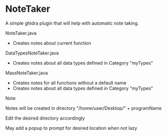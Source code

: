 # NoteTaker

A simple ghidra plugin that will help with automatic note taking.

NoteTaker.java
- Creates notes about current function

DataTypesNoteTaker.java
- Creates notes about all data types defined in Category "myTypes"

MassNoteTaker.java
- Creates notes for all functions without a default name
- Creates notes about all data types defined in Category "myTypes"

> [!NOTE]
> Notes will be created in directory "/home/user/Desktop/" + programName
>
> Edit the desired directory accordingly
>
> May add a popup to prompt for desired location when not lazy


